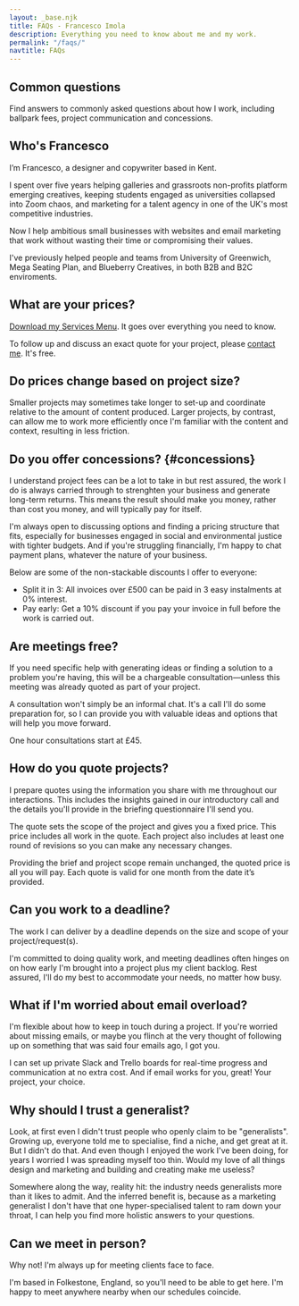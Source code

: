 ```yaml
---
layout: _base.njk
title: FAQs - Francesco Imola
description: Everything you need to know about me and my work.
permalink: "/faqs/"
navtitle: FAQs
---
```


<section class="max-width center pad-bottom">


# Common questions
Find answers to commonly asked questions about how I work, including ballpark fees, project communication and concessions.

</section>

<section class="max-width center pad-bottom faqs">

## Who's Francesco

I’m Francesco, a designer and copywriter based in Kent.

I spent over five years helping galleries and grassroots non-profits platform emerging creatives, keeping students engaged as universities collapsed into Zoom chaos, and marketing for a talent agency in one of the UK's most competitive industries.

Now I help ambitious small businesses with websites and email marketing that work without wasting their time or compromising their values.

I've previously helped people and teams from University of Greenwich, Mega Seating Plan, and Blueberry Creatives, in both B2B and B2C enviroments.

</section>

<section class="max-width center pad-bottom faqs">

## What are your prices?

<p><a href="/assets/Services Menu - Francesco Imola.pdf" target="_blank" rel="noopener">Download my Services Menu</a>. It goes over everything you need to know.</p>

<p>To follow up and discuss an exact quote for your project, please <a href="/contact">contact me</a>. It's free.</p>

</section>

<section class="max-width center pad-bottom faqs">

## Do prices change based on project size?

Smaller projects may sometimes take longer to set-up and coordinate relative to the amount of content produced. Larger projects, by contrast, can allow me to work more efficiently once I'm familiar with the content and context, resulting in less friction.

</section>

<section class="max-width center pad-bottom faqs">

## Do you offer concessions? {#concessions}

I understand project fees can be a lot to take in but rest assured, the work I do is always carried through to strenghten your business and generate long-term returns. This means the result should make you money, rather than cost you money, and will typically pay for itself.

I'm always open to discussing options and finding a pricing structure that fits, especially for businesses engaged in social and environmental justice with tighter budgets. And if you're struggling financially, I'm happy to chat payment plans, whatever the nature of your business.

Below are some of the non-stackable discounts I offer to everyone:

- Split it in 3: All invoices over £500 can be paid in 3 easy instalments at 0% interest.
- Pay early: Get a 10% discount if you pay your invoice in full before the work is carried out.

</section>

<section class="max-width center pad-bottom faqs">

## Are meetings free?

If you need specific help with generating ideas or finding a solution to a problem you're having, this will be a chargeable consultation—unless this meeting was already quoted as part of your project.

A consultation won't simply be an informal chat. It's a call I'll do some preparation for, so I can provide you with valuable ideas and options that will help you move forward.

One hour consultations start at £45.

</section>

<section class="max-width center pad-bottom faqs">

## How do you quote projects?

I prepare quotes using the information you share with me throughout our interactions. This includes the insights gained in our introductory call and the details you'll provide in the briefing questionnaire I'll send you.

The quote sets the scope of the project and gives you a fixed price. This price includes all work in the quote. Each project also includes at least one round of revisions so you can make any necessary changes.

Providing the brief and project scope remain unchanged, the quoted price is all you will pay. Each quote is valid for one month from the date it’s provided.

</section>

<section class="max-width center pad-bottom faqs">

## Can you work to a deadline?

The work I can deliver by a deadline depends on the size and scope of your project/request(s).

I'm committed to doing quality work, and meeting deadlines often hinges on on how early I'm brought into a project plus my client backlog. Rest assured, I'll do my best to accommodate your needs, no matter how busy.

</section>

<section class="max-width center pad-bottom faqs">

## What if I'm worried about email overload?

I'm flexible about how to keep in touch during a project. If you're worried about missing emails, or maybe you flinch at the very thought of following up on something that was said four emails ago, I got you.

I can set up private Slack and Trello boards for real-time progress and communication at no extra cost. And if email works for you, great! Your project, your choice.

</section>

<section class="max-width center pad-bottom faqs">

## Why should I trust a generalist?

Look, at first even I didn't trust people who openly claim to be "generalists". Growing up, everyone told me to specialise, find a niche, and get great at it. But I didn't do that. And even though I enjoyed the work I've been doing, for years I worried I was spreading myself too thin. Would my love of all things design and marketing and building and creating make me useless?

Somewhere along the way, reality hit: the industry needs generalists more than it likes to admit. And the inferred benefit is, because as a marketing generalist I don't have that one hyper-specialised talent to ram down your throat, I can help you find more holistic answers to your questions.

</section>

<section class="max-width center pad-bottom faqs">

## Can we meet in person?

Why not! I'm always up for meeting clients face to face.

I'm based in Folkestone, England, so you'll need to be able to get here. I'm happy to meet anywhere nearby when our schedules coincide.

</section>
<br>